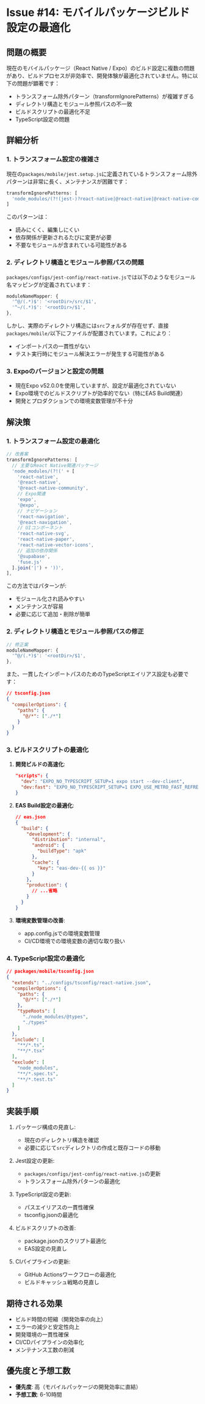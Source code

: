 # Issue #14: モバイルパッケージビルド設定の最適化

## 問題の概要

現在のモバイルパッケージ（React Native / Expo）のビルド設定に複数の問題があり、ビルドプロセスが非効率で、開発体験が最適化されていません。特に以下の問題が顕著です：

- トランスフォーム除外パターン（transformIgnorePatterns）が複雑すぎる
- ディレクトリ構造とモジュール参照パスの不一致
- ビルドスクリプトの最適化不足
- TypeScript設定の問題

## 詳細分析

### 1. トランスフォーム設定の複雑さ

現在の`packages/mobile/jest.setup.js`に定義されているトランスフォーム除外パターンは非常に長く、メンテナンスが困難です：

```javascript
transformIgnorePatterns: [
  'node_modules/(?!(jest-)?react-native|@react-native|@react-native-community|expo(nent)?|@expo(nent)?/.*|@expo-google-fonts/.*|react-navigation|@react-navigation/.*|@unimodules/.*|unimodules|sentry-expo|native-base|react-native-svg|react-native-paper|react-native-vector-icons|react-native-markdown-display|@supabase|fuse.js|@testing-library)',
]
```

このパターンは：
- 読みにくく、編集しにくい
- 依存関係が更新されるたびに変更が必要
- 不要なモジュールが含まれている可能性がある

### 2. ディレクトリ構造とモジュール参照パスの問題

`packages/configs/jest-config/react-native.js`では以下のようなモジュール名マッピングが定義されています：

```javascript
moduleNameMapper: {
  '^@/(.*)$': '<rootDir>/src/$1',
  '^~/(.*)$': '<rootDir>/$1',
},
```

しかし、実際のディレクトリ構造には`src`フォルダが存在せず、直接`packages/mobile/`以下にファイルが配置されています。これにより：
- インポートパスの一貫性がない
- テスト実行時にモジュール解決エラーが発生する可能性がある

### 3. Expoのバージョンと設定の問題

- 現在Expo v52.0.0を使用していますが、設定が最適化されていない
- Expo環境でのビルドスクリプトが効率的でない（特にEAS Build関連）
- 開発とプロダクションでの環境変数管理が不十分

## 解決策

### 1. トランスフォーム設定の最適化

```javascript
// 改善案
transformIgnorePatterns: [
  // 主要なReact Native関連パッケージ
  'node_modules/(?!(' + [
    'react-native',
    '@react-native',
    '@react-native-community',
    // Expo関連
    'expo',
    '@expo',
    // ナビゲーション
    'react-navigation',
    '@react-navigation',
    // UIコンポーネント
    'react-native-svg',
    'react-native-paper',
    'react-native-vector-icons',
    // 追加の依存関係
    '@supabase',
    'fuse.js'
  ].join('|') + '))',
],
```

この方法ではパターンが:
- モジュール化され読みやすい
- メンテナンスが容易
- 必要に応じて追加・削除が簡単

### 2. ディレクトリ構造とモジュール参照パスの修正

```javascript
// 修正案
moduleNameMapper: {
  '^@/(.*)$': '<rootDir>/$1',
},
```

また、一貫したインポートパスのためのTypeScriptエイリアス設定も必要です：

```json
// tsconfig.json
{
  "compilerOptions": {
    "paths": {
      "@/*": ["./*"]
    }
  }
}
```

### 3. ビルドスクリプトの最適化

1. **開発ビルドの高速化**:
   ```json
   "scripts": {
     "dev": "EXPO_NO_TYPESCRIPT_SETUP=1 expo start --dev-client",
     "dev:fast": "EXPO_NO_TYPESCRIPT_SETUP=1 EXPO_USE_METRO_FAST_REFRESH=1 expo start --dev-client",
   }
   ```

2. **EAS Build設定の最適化**:
   ```json
   // eas.json
   {
     "build": {
       "development": {
         "distribution": "internal",
         "android": {
           "buildType": "apk"
         },
         "cache": {
           "key": "eas-dev-{{ os }}"
         }
       },
       "production": {
         // ...省略
       }
     }
   }
   ```

3. **環境変数管理の改善**:
   - app.config.jsでの環境変数管理
   - CI/CD環境での環境変数の適切な取り扱い

### 4. TypeScript設定の最適化

```json
// packages/mobile/tsconfig.json
{
  "extends": "../configs/tsconfig/react-native.json",
  "compilerOptions": {
    "paths": {
      "@/*": ["./*"]
    },
    "typeRoots": [
      "./node_modules/@types",
      "./types"
    ]
  },
  "include": [
    "**/*.ts",
    "**/*.tsx"
  ],
  "exclude": [
    "node_modules",
    "**/*.spec.ts",
    "**/*.test.ts"
  ]
}
```

## 実装手順

1. パッケージ構成の見直し:
   - 現在のディレクトリ構造を確認
   - 必要に応じて`src`ディレクトリの作成と既存コードの移動

2. Jest設定の更新:
   - `packages/configs/jest-config/react-native.js`の更新
   - トランスフォーム除外パターンの最適化

3. TypeScript設定の更新:
   - パスエイリアスの一貫性確保
   - tsconfig.jsonの最適化

4. ビルドスクリプトの改善:
   - package.jsonのスクリプト最適化
   - EAS設定の見直し

5. CIパイプラインの更新:
   - GitHub Actionsワークフローの最適化
   - ビルドキャッシュ戦略の見直し

## 期待される効果

- ビルド時間の短縮（開発効率の向上）
- エラーの減少と安定性向上
- 開発環境の一貫性確保
- CI/CDパイプラインの効率化
- メンテナンス工数の削減

## 優先度と予想工数

- **優先度**: 高（モバイルパッケージの開発効率に直結）
- **予想工数**: 6-10時間 